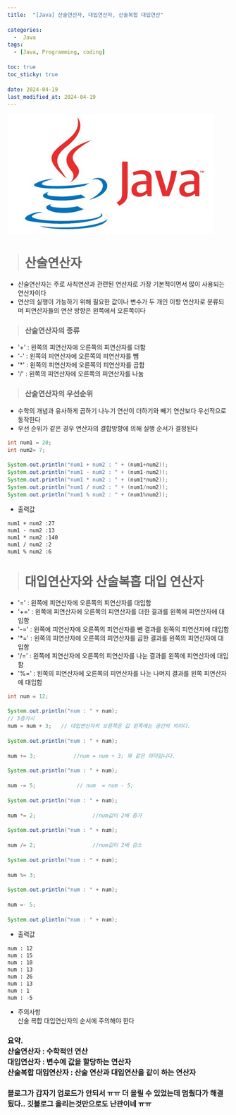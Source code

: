 ```yaml
---
title:  "[Java] 산술연산자, 대입연산자, 산술복합 대입연산" 

categories:
  -  Java
tags:
  - [Java, Programming, coding]

toc: true
toc_sticky: true

date: 2024-04-19
last_modified_at: 2024-04-19
---
```


![java.png](/assets/images/java.png)

> # 산술연산자

- 산술연산자는 주로 사칙연산과 관련된 연산자로 가장 기본적이면서 많이 사용되는 연산자이다
- 연산의 실행이 가능하기 위해 필요한 값이나 변수가 두 개인 이항 연산자로 분류되며 피연산자들의 연산 방향은 왼쪽에서 오른쪽이다

> ### 산술연산자의 종류
- '+' : 왼쪽의 피연산자에 오른쪽의 피연산자를 더함
- '-' : 왼쪽의 피연산자에 오른쪽의 피연산자를 뺌 
- '*' : 왼쪽의 피연산자에 오른쪽의 피연산자를 곱함
- '/' : 왼쪽의 피연산자에 오른쪽의 피연산자를 나눔

> ### 산술연산자의 우선순위
- 수학의 개념과 유사하게 곱하기 나누기 연산이 더하기와 빼기 연산보다 우선적으로 동작한다
- 우선 순위가 같은 경우 연산자의 결합방향에 의해 실행 순서가 결정된다

~~~java
int num1 = 20;
int num2= 7;

System.out.println("num1 + num2 : " + (num1+num2));
System.out.println("num1 - num2 : " + (num1-num2));
System.out.println("num1 * num2 : " + (num1*num2));
System.out.println("num1 / num2 : " + (num1/num2));
System.out.println("num1 % num2 : " + (num1%num2));
~~~

- 출력값

~~~
num1 + num2 :27
num1 - num2 :13
num1 * num2 :140
num1 / num2 :2
num1 % num2 :6
~~~

> # 대입연산자와 산술복홉 대입 연산자

- '=' : 왼쪽에 피연산자에 오른쪽의 피연산자를 대입함
- '+=' : 왼쪽에 피연산자에 오른쪽의 피연산자를 더한 결과를 왼쪽에 피연산자에 대입함
- '-=' : 왼쪽에 피연산자에 오른쪽의 피연산자를 뺀 결과를 왼쪽의 피연산자에 대입함
- '*=' : 왼쪽의 피연산자에 오른쪽의 피연산자를 곱한 결과를 왼쪽의 피연산자에 대입함
- '/=' : 왼쪽에 피연산자에 오른쪽의 피연산자를 나눈 결과를 왼쪽에 피연산자에 대입함
- '%=' : 왼쪽의 피연산자에 오른쪽의 피연산자를 나눈 나머지 결과를 왼쪽 피연산자에 대입함

~~~java
int num = 12;

System.out.println("num : " + num);
// 3증가시
num = num + 3;   // 대입연산자의 오른쪽은 값 왼쪽에는 공간의 의미다.

System.out.println("num : " + num);

num += 3;            //num = num + 3; 와 같은 의미입니다.

System.out.println("num : " + num);

num -= 5;             // num  = num - 5;

System.out.println("num : " + num);

num *= 2;                  //num값이 2배 증가

System.out.println("num : " + num);

num /= 2;                  //num값이 2배 감소

System.out.println("num : " + num);

num %= 3;

System.out.println("num : " + num);

num =- 5;

System.out.plintln("num : " + num);
~~~

- 출력값

~~~
num : 12
num : 15
num : 18
num : 13
num : 26
num : 13
num : 1
num : -5
~~~


- 주의사항<br> 
  산술 복합 대입연산자의 순서에 주의해야 한다

### 요약.<br>산술연산자 : 수학적인 연산<br>대입연산자 : 변수에 값을 할당하는 연산자<br>산술복합 대입연산자 : 산술 연산과 대입연산을 같이 하는 연산자

### 블로그가 갑자기 업로드가 안되서 ㅠㅠ 더 올릴 수 있었는데 멈췄다가 해결됬다.. 깃블로그 올리는것만으로도 난관이네 ㅠㅠ
